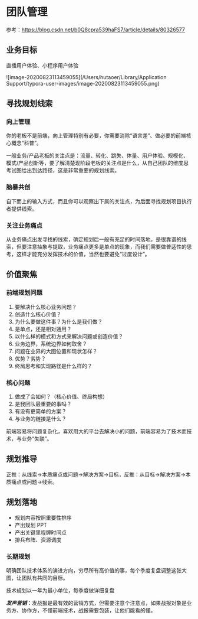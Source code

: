 # 团队管理

参考：https://blog.csdn.net/b0Q8cpra539haFS7/article/details/80326577

## 业务目标

直播用户体验、小程序用户体验

![image-20200823113459055](/Users/hutaoer/Library/Application Support/typora-user-images/image-20200823113459055.png)

## 寻找规划线索

### 向上管理

你的老板不是前端，向上管理特别有必要，你需要消除“语言差”、做必要的前端核心概念“科普”。

一般业务/产品老板的关注点是：流量、转化、跳失、体量、用户体验、规模化、模式/产品创新等，要了解清楚现阶段老板的关注点是什么，从自己团队的维度思考试图给出到达路径，这是非常重要的规划线索。

### 脑暴共创

自下而上的输入方式，而且你可以观察出下属的关注点，为后面寻找规划项目执行者提供线索。

### 关注业务痛点

从业务痛点出发寻找的线索，确定规划后一般有充足的时间落地，是很靠谱的线索，但要注意抽象与提取，业务痛点更多是单点的现象，而我们需要做普适性的思考，这样才能充分发挥技术的价值，当然也要避免“过度设计”。

## 价值聚焦

### 前端规划问题

1. 要解决什么核心业务问题？
2. 创造什么核心价值？
3. 为什么要做这件事？为什么是我们做？
4. 是单点，还是相对通用？
5. 以什么样的模式和方式来解决问题或创造价值？
6. 业务边界，系统边界如何取舍？
7. 问题在业界的大图位置和现状怎样？
8. 优势？劣势？
9. 终局思考和实现路径是什么样的？

### 核心问题

1. 做成了会如何？（核心价值、终局构想）
2. 是我团队最重要的事吗？
3. 有没有更简单的方案？
4. 与业务的链接是什么？

前端容易将问题复杂化，喜欢用大的平台去解决小的问题，前端容易为了技术而技术，与业务“失联”。

## 规划推导

正推：从线索->本质痛点或问题->解决方案->目标，反推：从目标->解决方案->本质痛点或问题->线索。

## 规划落地

- 规划内容按照重要性排序
- 产出规划 PPT
- 产出关键里程牌时间点
- 排兵布阵、资源调度

### 长期规划

明确团队技术体系的演进方向，穷尽所有高价值的事，每个季度复盘调整这张大图，让团队有共同的目标。

技术规划以一年为最小单位，每季度做详细复盘

***发声营销***：发战报是最有效的营销方式，但需要注意个注意点，如果战报对象是业务方、协作方，不懂前端技术，战报需要包装，让他们能看的懂。